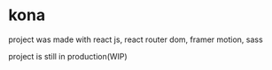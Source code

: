 # kona

project was made with react js, react router dom, framer motion, sass

project is still in production(WIP)
